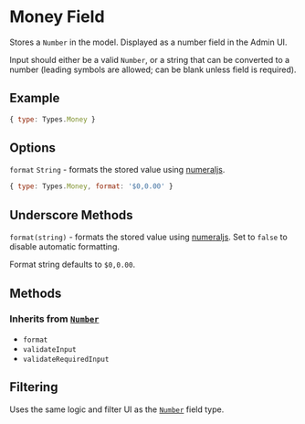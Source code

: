 # Money Field

Stores a `Number` in the model.
Displayed as a number field in the Admin UI.

Input should either be a valid `Number`, or a string that can be converted to a number (leading symbols are allowed; can be blank unless field is required).

## Example

```js
{ type: Types.Money }
```

## Options

`format` `String` - formats the stored value using [numeraljs](http://numeraljs.com/).

```js
{ type: Types.Money, format: '$0,0.00' }
```

## Underscore Methods

`format(string)` - formats the stored value using [numeraljs](http://numeraljs.com/). Set to `false` to disable automatic formatting.

Format string defaults to `$0,0.00`.

## Methods

### Inherits from [`Number`](../number)

* `format`
* `validateInput`
* `validateRequiredInput`

## Filtering

Uses the same logic and filter UI as the [`Number`](../number) field type.
